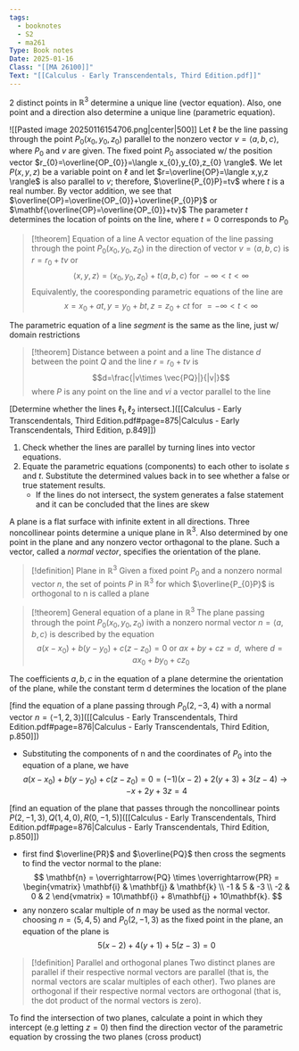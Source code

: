 ```yaml
---
tags:
  - booknotes
  - S2
  - ma261
Type: Book notes
Date: 2025-01-16
Class: "[[MA 26100]]"
Text: "[[Calculus - Early Transcendentals, Third Edition.pdf]]"
---
```

2 distinct points in $\mathbb{R}^3$  determine a unique line (vector equation). Also, one point and a direction also determine a unique line (parametric equation).

![[Pasted image 20250116154706.png|center|500]]
Let $\ell$ be the line passing through the point $P_{0}(x_{0},y_{0},z_{0})$ parallel to the nonzero vector $v=\langle a,b,c \rangle$, where $P_{0}$ and $v$ are given. The fixed point $P_{0}$ associated w/ the position vector $r_{0}=\overline{OP_{0}}=\langle x_{0},y_{0},z_{0} \rangle$. We let $P(x,y,z)$ be a variable point on $\ell$ and let $r=\overline{OP}=\langle x,y,z \rangle$ is also parallel to $v$; therefore, $\overline{P_{0}P}=tv$ where $t$ is a real number. By vector addition, we see that $\overline{OP}=\overline{OP_{0}}+\overline{P_{0}P}$ or $\mathbf{\overline{OP}=\overline{OP_{0}}+tv}$
The parameter $t$ determines the location of points on the line, where $t = 0$ corresponds to $P_{0}$

> [!theorem] Equation of a line
> A vector equation of the line passing through the point $P_{0}(x_{0},y_{0},z_{0})$ in the direction of vector $v=\langle a,b,c \rangle$ is $r=r_{0}+tv$ or 
> $$\langle x,y,z \rangle =\langle x_{0},y_{0},z_{0} \rangle +t\langle a,b,c \rangle \text{ for }-\infty<t<\infty$$
> Equivalently, the cooresponding parametric equations of the line are
> $$x=x_{0}+at,y=y_{0}+bt,z=z_{0}+ct \text{ for }=-\infty<t<\infty$$

The parametric equation of a line *segment* is the same as the line, just w/ domain restrictions

> [!theorem] Distance between a point and a line
> The distance $d$ between the point $Q$ and the line $r=r_{0}+tv$ is 
> $$d=\frac{|v\times \vec{PQ}|}{|v|}$$
> where $P$ is any point on the line and $v i$ a vector parallel to the line 

[Determine whether the lines $\ell_{1},\ell_{2}$ intersect.]([[Calculus - Early Transcendentals, Third Edition.pdf#page=875|Calculus - Early Transcendentals, Third Edition, p.849]])
1. Check whether the lines are parallel by turning lines into vector equations.
2. Equate the parametric equations (components) to each other to isolate $s$ and $t$. Substitute the determined values back in to see whether a false or true statement results.
	-  If the lines do not intersect, the system generates a false statement and it can be concluded that the lines are skew

A plane is a flat surface with infinite extent in all directions. Three noncollinear points determine a unique plane in $\mathbb{R}^3$. Also determined by one point in the plane and any nonzero vector orthagonal to the plane. Such a vector, called a *normal vector*, specifies the orientation of the plane.

>[!definition] Plane in $\mathbb{R}^3$
>Given a fixed point $P_{0}$ and a nonzero normal vector $n$, the set of points $P$ in $\mathbb{R}^3$ for which $\overline{P_{0}P}$ is orthogonal to n is called a plane

>[!theorem] General equation of a plane in $\mathbb{R}^3$
>The plane passing through the point $P_{0}(x_{0},y_{0},z_{0})$ iwith a nonzero normal vector $n=\langle a,b,c \rangle$ is described by the equation
> $$a(x-x_{0})+b(y-y_{0})+c(z-z_{0})=0 \text{ or } ax+by+cz=d, \text{ where }d=ax_{0}+by_{0}+cz_{0}$$

The coefficients $a,b,c$ in the equation of a plane determine the orientation of the plane, while the constant term d determines the location of the plane

[find the equation of a plane passing through $P_{0}(2,-3,4)$ with a normal vector $n=\langle -1,2,3 \rangle$]([[Calculus - Early Transcendentals, Third Edition.pdf#page=876|Calculus - Early Transcendentals, Third Edition, p.850]])
- Substituting the components of n and the coordinates of $P_{0}$ into the equation of a plane, we have
$$a(x-x_{0})+b(y-y_{0})+c(z-z_{0})=0=(-1)(x-2)+2(y+3)+3(z-4)\to-x+2y+3z=4$$

[find an equation of the plane that passes through the noncollinear points $P(2,-1,3),Q(1,4,0),R(0,-1,5)$]([[Calculus - Early Transcendentals, Third Edition.pdf#page=876|Calculus - Early Transcendentals, Third Edition, p.850]])
- first find $\overline{PR}$ and $\overline{PQ}$ then cross the segments to find the vector normal to the plane:
$$
\mathbf{n} = \overrightarrow{PQ} \times \overrightarrow{PR} = \begin{vmatrix} 
\mathbf{i} & \mathbf{j} & \mathbf{k} \\ 
-1 & 5 & -3 \\ 
-2 & 0 & 2 
\end{vmatrix} = 10\mathbf{i} + 8\mathbf{j} + 10\mathbf{k}.
$$
- any nonzero scalar multiple of $n$ may be used as the normal vector. choosing $n=\langle 5,4,5 \rangle$ and $P_{0}(2,-1,3)$ as the fixed point in the plane, an equation of the plane is
$$5(x-2)+4(y+1)+5(z-3)=0$$

> [!definition] Parallel and orthogonal planes
> Two distinct planes are parallel if their respective normal vectors are parallel (that is, the normal vectors are scalar multiples of each other). Two planes are orthogonal if their respective normal vectors are orthogonal (that is, the dot product of the normal vectors is zero).

To find the intersection of two planes, calculate a point in which they intercept (e.g letting $z=0$) then find the direction vector of the parametric equation by crossing the two planes (cross product)